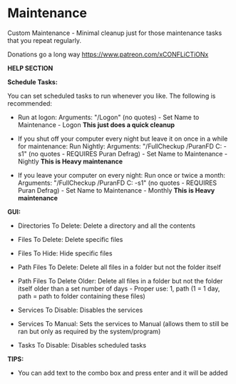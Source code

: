 # Maintenance
  
Custom Maintenance - Minimal cleanup just for those maintenance tasks that you repeat regularly.  
  
Donations go a long way https://www.patreon.com/xCONFLiCTiONx
  
  
<a name="help"></a>
**HELP SECTION**
  
**Schedule Tasks:**  
  
You can set scheduled tasks to run whenever you like. The following is recommended:  

- Run at logon: Arguments: "/Logon" (no quotes)  - Set Name to Maintenance - Logon **This just does a quick cleanup**

- If you shut off your computer every night but leave it on once in a while for maintenance: Run Nightly: Arguments: "/FullCheckup /PuranFD C: -s1" (no quotes - REQUIRES Puran Defrag)  - Set Name to Maintenance - Nightly **This is Heavy maintenance**  

- If you leave your computer on every night: Run once or twice a month: Arguments: "/FullCheckup /PuranFD C: -s1" (no quotes - REQUIRES Puran Defrag)  - Set Name to Maintenance - Monthly **This is Heavy maintenance**  
  
  
**GUI:**  

- Directories To Delete: Delete a directory and all the contents

- Files To Delete: Delete specific files

- Files To Hide: Hide specific files

- Path Files To Delete: Delete all files in a folder but not the folder itself

- Path Files To Delete Older: Delete all files in a folder but not the folder itself older than a set number of days - Proper use: 1, path (1 = 1 day, path = path to folder containing these files)

- Services To Disable: Disables the services

- Services To Manual: Sets the services to Manual (allows them to still be ran but only as required by the system/program)

- Tasks To Disable: Disables scheduled tasks
  
  
**TIPS:**  
  
- You can add text to the combo box and press enter and it will be added